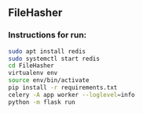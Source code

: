 ## FileHasher

### Instructions for run:
```bash
sudo apt install redis
sudo systemctl start redis
cd FileHasher
virtualenv env
source env/bin/activate
pip install -r requirements.txt
celery -A app worker --loglevel=info
python -m flask run
```